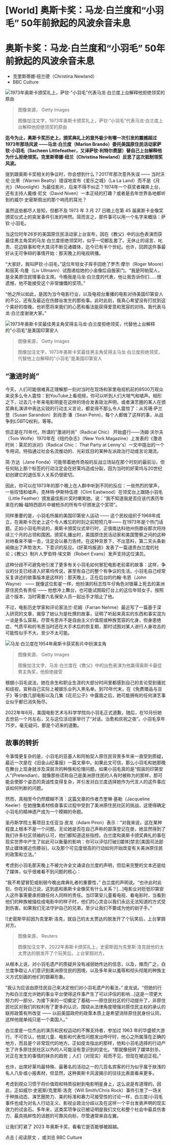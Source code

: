 # [World] 奥斯卡奖：马龙·白兰度和“小羽毛” 50年前掀起的风波余音未息

#  奥斯卡奖：马龙·白兰度和“小羽毛” 50年前掀起的风波余音未息

  * 克里斯蒂娜·纽兰德（Christina Newland） 
  * BBC Culture 


![1973年奥斯卡颁奖礼上，萨钦·"小羽毛"代表马龙·白兰度上台解释他拒绝领奖的原由](_128964136_b34e7a48-7750-4ae1-825c-7aae73d28807.jpg)

> 图像来源，  Getty Images
>
> 图像加注文字，1973年奥斯卡颁奖礼上，萨钦·“小羽毛”代表马龙·白兰度上台解释他拒绝领奖的原由

**迄今为止，奥斯卡奖历史上，颁奖典礼上的意外极少有哪一次引发的震撼超过1973年那场风波 ——马龙·白兰度（Marlon Brando）委托美国原住民活动家萨钦·小羽毛（Sacheen Littlefeather，又译萨钦·利特尔费瑟）替自己上台解释他为什么拒绝领奖。克里斯蒂娜·纽兰（Christina Newland）反思了这次抵制领奖风波。**

提到跟奥斯卡奖相关的争议时，你会想到什么？2017年那次意外失误 —— 当时沃伦·比蒂（Warren Beatty）错误地宣布《爱乐之城》（La La Land）而不是《月光》（Moonlight）为最佳影片，后来不得不纠正？1974年一个获奖者裸奔上台，还有主持人戴维·尼文（David Niven）一本正经的打趣？或者是去年世界各地都听到的威尔·史密斯扇出的那个响亮的耳光？

虽然这些都尽人皆知，但都不及 1973 年 3 月 27 日晚上在第 45 届奥斯卡金像奖颁奖仪式上的突发事件引发的哗然。简而言之，那件事可以用一个名字来概括：萨钦·小羽毛。

当这位时年26岁的美国原住民活动家上台宣布，因在《教父》中的出色表演而获最佳男主角奖的马龙·白兰度拒绝领奖时，似乎一切都乱套了。无休止的谣言、叱责、花边轶事和夸大其词不断见诸媒体，迄今已有半个世纪。也许，回顾这件事最好从无可争辩的事情开始：那天晚上的电视转播。

“大家好，我叫萨钦·小羽毛，”这位年轻女子挥手回绝了罗杰·摩尔（Roger Moore）和丽芙·乌曼（Liv Ullmann）试图递给她的小金像后自报家门。“我是阿帕契人，是全美原住民理事会主席。今晚我是马龙·白兰度的代表，他让我告诉你们......很遗憾，他不能接受这个非常慷慨的奖项。”

“他之所以如此，是因为当今电影行业，以及电视台重播的电影对待美国印第安人的不公，还有及最近在伤膝谷发生的那些事。此时此刻，我真心希望没有打扰到这个美好的夜晚，也祈愿将来我们的心愿和看法能获得爱意和宽容的对待。我代表马龙·白兰度谢谢大家。”

![1973年奥斯卡奖最佳男主角奖得主马龙·白兰度拒绝领奖，代替他上台解释的"小羽毛"是美国印第安人](_128964138_01a82743-0bbf-4f77-8581-32f04807e82f.jpg)

> 图像来源，  Getty Images
>
> 图像加注文字，1973年奥斯卡奖最佳男主角奖得主马龙·白兰度拒绝领奖，代替他上台解释的“小羽毛”是美国印第安人

##  “激进时尚”

今天，人们可能很难真正理解那一刻对当时在现场和家里电视机前的8500万观众来说多么令人震惊：到YouTube上看视频，你可以听到人们大喘气和嘘声。相形之下，过去几十年来电影明星在这样的场合发表政治声明，或者演艺圈的某人在颁奖典礼演讲中表达尖锐的行动主义言论，都变得不那么令人震惊了：从苏珊·萨兰登（Susan Sarandon）到肖恩·潘（Sean Penn)，每个人都做了这样的事，从战争到LGBTQ权利，等等。

但正是在70年代，所谓的“激进时尚”（Radical Chic） 开始盛行——汤姆·沃尔夫（Tom Wolfe）1970年在《纽约杂志》（New York Magazine）上发表的《激进时尚：莱尼的派对》（Radical Chic： That Party at Lenny's）一文中提出的一个专用词，特指通过社会名流推动的、光彩炫目的某种左派政治行动或言论潮流。

简·方达（Jane Fonda）可能带着她传奇般的反战立场站在那个时刻的最前沿，但任何贴上那个标签的行动注定会在好莱坞造成分裂，因为当时的好莱坞与20世纪初创建它的退伍军人关系仍很密切。

因此，你可以在1973年的那个晚上在人群中听到不同的反应：一些热烈的掌声，一些叹惜和嘘声。克林特·伊斯特伍德（Clint Eastwood）在领奖台上跟随小羽毛（Little Feather）颁发最佳影片奖时嘲笑她，说：“我不知道我是否应该代表历年来在约翰·福特西部片中被枪杀的所有牛仔颁发这个奖项”。

同样重要的是，小羽毛所属的美国印第安人运动 —— 这个民权组织于1968年成立，在奥斯卡历史上这个令人难忘的时刻之前短短几年—— 在1973年是个热门话题。正如小羽毛所说的，奥斯卡颁奖仪式举行时，正值南达科他州伤膝谷那次将持续三个月的占领和围困。颁奖礼播出时，美国原住民活动家和美国警察之间的这种对峙看来不堪一击，注定会以暴力告终。在这种背景下，不出意料，第二天头条新闻做出了声势浩大、下意识的反应。《好莱坞报道》发表了一篇谴责白兰度的社论；《教父》制片人罗伯特·埃文斯（Robert Evans）发声支持这位演员。

这种分歧不可避免地引发了更多有关小羽毛如何冒犯电影老前辈的故事：这样，争议的分支已经进入好莱坞传说，甚至有自己的整个有争议的生活。小羽毛自己经常反复讲述的故事版本是这样的：那天晚上，正在后台的约翰·韦恩（John Wayne） —— 就像这位影星一样，他扮演的标志性牛仔角色对银幕上死去的美洲原住民负有责任 —— 他想冲上舞台，也可能试图殴打台上的这位年轻女子。按照这个版本，当时需要六名保安人员一起出手才阻止了他。

不过，电影历史学家和评论家法兰·尼姆（Farran Nehme）最近写了一篇基于深入研究的文章，揭穿了她认为是杜撰的故事，证明了听起来真实的东西和事实混为一谈是多么容易。尽管韦恩并不是自由主义价值观或种族宽容的化身，但身患绝症、气质平和的韦恩当时还在大手术后的恢复期，那时试图对某人进行人身攻击的可能性似乎不大，至少不太可能。

![马龙·白兰度在1954年奥斯卡获奖影片中扮演主角](_128964139_2c56a9d7-f873-4864-b25d-ebf1f168fea9.jpg)

> 图像来源，  Getty Images
>
> 图像加注文字，马龙·白兰度在《教父》中的出色表演为他赢得奥斯卡最佳男主角奖，他拒绝接受

根据小羽毛说法，她在余生和职业生涯的大部分时间里都感到自己的言论受到骚扰和歧视，宣称自己实际上被娱乐业列入黑名单。到70年代末，在《免费赠品与豆子》等少数几部电影以及几集《花花公子》中露面之后，她可能拥有的任何演艺事业似乎都已消失殆尽。

2022年年6月，美国电影艺术与科学学院向小羽毛正式道歉，随后，在10月份她去世前一个月左右，又与这位活动家举行了“对话，治愈和庆祝之夜”。小羽毛享年75岁。毫无疑问，那是个迟来的道歉。

##  故事的转折

令事情更复杂的是，小羽毛的亚基人和阿帕契人原住民背景多年来一直受到质疑，最近一次是在《旧金山纪事报》一篇文章中。如果此文可信，那么小羽毛和她那晚在舞台上现身就涉及深层次的种族和伦理问题。如果小羽毛真的是“假装的印第安人”(Pretendian)，就像那些谎称自己是美洲原住民的人有时被称为的那样，那可能会使那个姿态的真诚性变得复杂，并引发对白兰度选择她作为代言人的这件事应该如何判断的问题。

然而，真相至今仍然模糊不清：这篇文章的作者杰奎琳·基勒（Jacqueline Keeler）在她搜集素材核查事实过程中受到了美洲原住民社区的挑战，这使得确定小羽毛的精神遗产成为一个模糊的命题。

圣丹斯学院土著项目主任亚当·皮龙（Adam Piron）表示：“对我来说，这在某种程度上根本不是一个问题。无论她是否在自己声称的部落登记在册，她显然得到了我们许多社区领袖的认可，他们都知道这些指控。白兰度和奥斯卡颁奖典礼的事在现实世界中产生了如此可以衡量的影响：你可以评估打破][媒体]禁言[美国司法部禁止媒体接近伤膝谷]，以及那个可见度很高的行动如何开始改变有关美洲原住民的政策和立法。”

考虑到小羽毛那天晚上不被允许全文诵读白兰度的声明，但后来完整的文本还是给了媒体，似乎很难看不到问题的核心：

“我不希望冒犯或削弱今晚出席典礼者的重要性，” 白兰度的声明说。“也许此时此刻，你在对自己说，这到底和奥斯卡金像奖有什么关系？[...]电影业对贬低印第安人这件事需要承担跟任何人同样的责任。当印第安儿童看电视、看电影时，当看到他们的种族被描绘成电影中的样子时，他们的心灵会以我们永远无法知道的方式受到伤害。如果我们无法守护自己的兄弟，至少让我们不要成为他的刽子手。”

![史密斯早前因为克里斯‧洛克，就自己的太太贾达的脱发开了个玩笑后，上台掌掴对方。

> 图像来源，  Reuters
>
> 图像加注文字，2022年奥斯卡颁奖礼上，史密斯因为克里斯‧洛克就他的太太贾达的脱发开了个玩笑后，上台掌掴对方。

从根本上说，对小羽毛遗产的质疑并没有减弱她传达的信息，以及，推而广之，白兰度争取让人们意识到美洲原住民的困境，以及多年来以羞辱和彻头彻尾的种族主义方式刻画的他们的银幕形象。

“我认为应该由原住民自己来决定他们对小羽毛遗产的看法，” 皮龙说。“但她的行为和白兰度允许她的事业平台使得这件事产生了可以评估的影响...]这是一项更大努力的一部分，为接下来的一切奠定了基础——原住民社区的行动提升了，非原住民社区对我们的权利有了更多的认识，围绕从法律角度增强对原住民主权的承认的联邦政策有所改变 —— 以前美国政府的政策本质上是希望消除原住民身份认同，这样他就单纯只是一个美国人。”

白兰度是一位杰出的演员和民权运动的不懈支持者，参加过 1963 年的华盛顿大游行。不可否认，他就儿童、电影和代表性问题发出呼吁时，他心之所属落在正确的地方，而且是个非常现代的地方。正如皮龙指出的那样，他和小羽毛选择的行动产生了许多原住民社区以外的人可能没有意识到的变化。“那就像扭转了媒体封杀、对正在发生的事情的抹杀的趋势；人们（对现实）视而不见，但现在被迫正视。”

也许，出席好莱坞最特殊、最著名的活动之一的几百名宾客的行为似乎属于肤浅的名人八卦或小报素材，但显然，这种奥斯卡风波揭示的往往比表面看来更多。

考虑到观众习惯于将价值观和特质投射到电影明星身上，这么说是有道理的。因此，正如威尔·史密斯/克里斯·洛克（Will Smith/Chris Rock）事件引发了一场关于种族动态、演艺圈势力、美的标准和暴力可接受性的讨论一样，白兰度/小羽毛事件也成为对名人行动主义、影视业政治分歧以及在这样一个平台发表声明的现实效力的试金石。多年来，这类奖项争议已被证明是我们文化和整个社会中最具伤害力、最具挑衅性的话题的可靠风向标，尽管通常来自左翼。

让我们盯紧了 2023 年奥斯卡奖，看看它是否能够被超越。

点击 [ 阅读原文  ，或浏览 BBC Culture 


